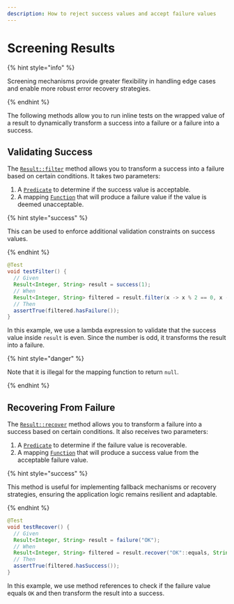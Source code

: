 ```yaml
---
description: How to reject success values and accept failure values
---
```


# Screening Results

{% hint style="info" %}

Screening mechanisms provide greater flexibility in handling edge cases and enable more robust error recovery
strategies.

{% endhint %}

The following methods allow you to run inline tests on the wrapped value of a result to dynamically transform a success
into a failure or a failure into a success.


## Validating Success

The [`Result::filter`][RESULT_FILTER] method allows you to transform a success into a failure based on certain
conditions. It takes two parameters:

1. A [`Predicate`][PREDICATE] to determine if the success value is acceptable.
2. A mapping [`Function`][FUNCTION] that will produce a failure value if the value is deemed unacceptable.

{% hint style="success" %}

This can be used to enforce additional validation constraints on success values.

{% endhint %}

```java
@Test
void testFilter() {
  // Given
  Result<Integer, String> result = success(1);
  // When
  Result<Integer, String> filtered = result.filter(x -> x % 2 == 0, x -> "It's odd");
  // Then
  assertTrue(filtered.hasFailure());
}
```

In this example, we use a lambda expression to validate that the success value inside `result` is even. Since the number
is odd, it transforms the result into a failure.

{% hint style="danger" %}

Note that it is illegal for the mapping function to return `null`.

{% endhint %}


## Recovering From Failure

The [`Result::recover`][RESULT_RECOVER] method allows you to transform a failure into a success based on certain
conditions. It also receives two parameters:

1. A [`Predicate`][PREDICATE] to determine if the failure value is recoverable.
2. A mapping [`Function`][FUNCTION] that will produce a success value from the acceptable failure value.

{% hint style="success" %}

This method is useful for implementing fallback mechanisms or recovery strategies, ensuring the application logic
remains resilient and adaptable.

{% endhint %}

```java
@Test
void testRecover() {
  // Given
  Result<Integer, String> result = failure("OK");
  // When
  Result<Integer, String> filtered = result.recover("OK"::equals, String::length);
  // Then
  assertTrue(filtered.hasSuccess());
}
```

In this example, we use method references to check if the failure value equals `OK` and then transform the result into a
success.


[FUNCTION]:                     https://docs.oracle.com/en/java/javase/21/docs/api/java.base/java/util/function/Function.html
[PREDICATE]:                    https://docs.oracle.com/en/java/javase/21/docs/api/java.base/java/util/function/Predicate.html
[RESULT_FILTER]:                https://javadoc.io/doc/com.leakyabstractions/result-api/latest/com/leakyabstractions/result/api/Result.html#filter-java.util.function.Predicate-java.util.function.Function-
[RESULT_RECOVER]:               https://javadoc.io/doc/com.leakyabstractions/result-api/latest/com/leakyabstractions/result/api/Result.html#recover-java.util.function.Predicate-java.util.function.Function-
